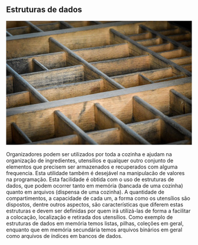 ## Estruturas de dados

![](/assets/estruturas.jpg)

Organizadores podem ser utilizados por toda a cozinha e ajudam na organização de ingredientes, utensílios e qualquer outro conjunto de elementos que precisem ser armazenados e recuperados com alguma frequencia. Esta utilidade também é desejável na manipulacão de valores na programação. Esta facilidade é obtida com o uso de estruturas de dados, que podem ocorrer tanto em memória (bancada de uma cozinha) quanto em arquivos (dispensa de uma cozinha). A quantidade de compartimentos, a capacidade de cada um, a forma como os utensílios são dispostos, dentre outros aspectos, são características que diferem estas estruturas e devem ser definidas por quem irá utilizá-las de forma a facilitar a colocação, localização e retirada dos utensílios. Como exemplo de estruturas de dados em memória temos listas, pilhas, coleções em geral, enquanto que em memória secundária temos arquivos binários em geral como arquivos de índices em bancos de dados.
